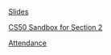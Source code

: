 [Slides](https://docs.google.com/presentation/d/1yKGUUnKxexEvpgmaabb7fgJz_yAb_c9FCfubihNs6Rc/edit?usp=sharing)

[CS50 Sandbox for Section 2](http://bit.ly/2DsVOFW)

[Attendance](https://goo.gl/forms/MT5Cb7sp0uYFWFUF3)
